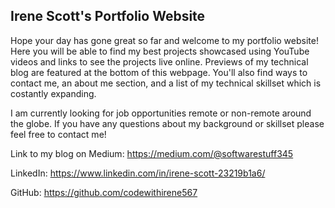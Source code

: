 ## Irene Scott's Portfolio Website
Hope your day has gone great so far and welcome to my portfolio website! Here you will be able to find
my best projects showcased using YouTube videos and links to see the projects live online. Previews of my technical blog are featured at the bottom of this webpage.
You'll also find ways to contact me, an about me section, and a list of my technical
skillset which is costantly expanding.

I am currently looking for job opportunities remote or non-remote around the globe. If you have any
questions about my background or skillset please feel free to contact me!

Link to my blog on Medium: https://medium.com/@softwarestuff345

LinkedIn: https://www.linkedin.com/in/irene-scott-23219b1a6/

GitHub: https://github.com/codewithirene567 




